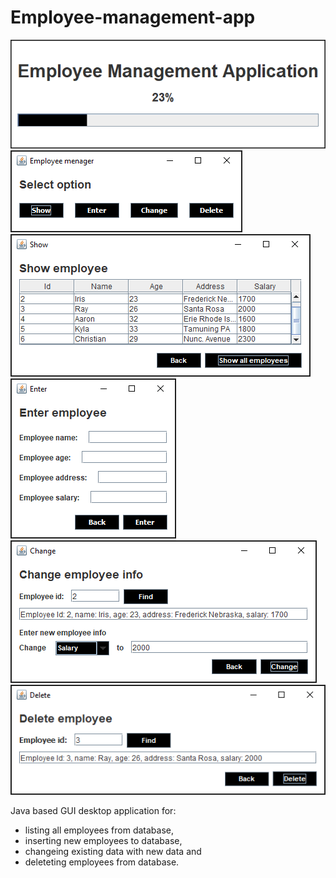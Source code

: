 # Employee-management-app

<img src="images/Splash.png" width="1000">
<img src="images/Select.png">
<img src="images/Show.png">
<img src="images/Enter.png">
<img src="images/Change.png">
<img src="images/Delete.png">



Java based GUI desktop application for:
* listing all employees from database, 
* inserting new employees to database,
* changeing existing data with new data and 
* deleteting employees from database.

